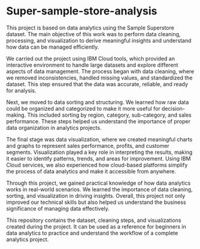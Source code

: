 # Super-sample-store-analysis
This project is based on data analytics using the Sample Superstore dataset. The main objective of this work was to perform data cleaning, processing, and visualization to derive meaningful insights and understand how data can be managed efficiently.

We carried out the project using IBM Cloud tools, which provided an interactive environment to handle large datasets and explore different aspects of data management. The process began with data cleaning, where we removed inconsistencies, handled missing values, and standardized the dataset. This step ensured that the data was accurate, reliable, and ready for analysis.

Next, we moved to data sorting and structuring. We learned how raw data could be organized and categorized to make it more useful for decision-making. This included sorting by region, category, sub-category, and sales performance. These steps helped us understand the importance of proper data organization in analytics projects.

The final stage was data visualization, where we created meaningful charts and graphs to represent sales performance, profits, and customer segments. Visualization played a key role in interpreting the results, making it easier to identify patterns, trends, and areas for improvement. Using IBM Cloud services, we also experienced how cloud-based platforms simplify the process of data analytics and make it accessible from anywhere.

Through this project, we gained practical knowledge of how data analytics works in real-world scenarios. We learned the importance of data cleaning, sorting, and visualization in driving insights. Overall, this project not only improved our technical skills but also helped us understand the business significance of managing data effectively.

This repository contains the dataset, cleaning steps, and visualizations created during the project. It can be used as a reference for beginners in data analytics to practice and understand the workflow of a complete analytics project.

